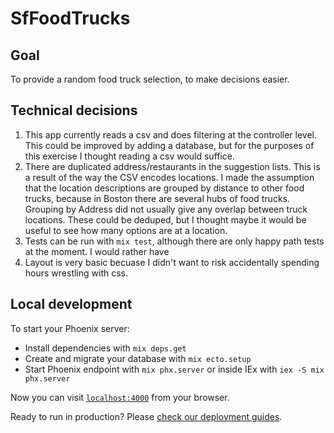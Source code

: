 # SfFoodTrucks

## Goal
To provide a random food truck selection, to make decisions easier. 

## Technical decisions
1) This app currently reads a csv and does filtering at the controller level.  This could be improved by adding a database,
but for the purposes of this exercise I thought reading a csv would suffice.  
2) There are duplicated address/restaurants in the suggestion lists.  This is a result of the way the CSV encodes locations.
I made the assumption that the location descriptions are grouped by distance to other food trucks, because in Boston there are
several hubs of food trucks.  Grouping by Address did not usually give any overlap between truck locations.  These could be 
deduped, but I thought maybe it would be useful to see how many options are at a location.
2) Tests can be run with `mix test`, although there are only happy path tests at the moment.  I would rather have 
3) Layout is very basic becuase I didn't want to risk accidentally spending hours wrestling with css.


## Local development
To start your Phoenix server:

  * Install dependencies with `mix deps.get`
  * Create and migrate your database with `mix ecto.setup`
  * Start Phoenix endpoint with `mix phx.server` or inside IEx with `iex -S mix phx.server`

Now you can visit [`localhost:4000`](http://localhost:4000) from your browser.

Ready to run in production? Please [check our deployment guides](https://hexdocs.pm/phoenix/deployment.html).

